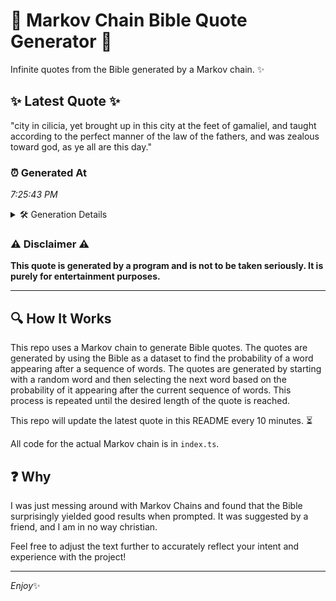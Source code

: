 # 📖 Markov Chain Bible Quote Generator 📖

Infinite quotes from the Bible generated by a Markov chain. ✨

## ✨ Latest Quote ✨
"city in cilicia, yet brought up in this city at the feet of gamaliel, and taught according to the perfect manner of the law of the fathers, and was zealous toward god, as ye all are this day."

### ⏰ Generated At
*7:25:43 PM*

<details>
    <summary>🛠️ Generation Details</summary>
    <p>
        <strong>🌱 Seed:</strong> city<br>
        <strong>🔄 Iterations:</strong> 37<br>
        <strong>📜 Context History:</strong><br>[ city ]: in<br>[ city, in ]: cilicia,<br>[ city, in, cilicia, ]: yet<br>[ city, in, cilicia,, yet ]: brought<br>[ city, in, cilicia,, yet, brought ]: up<br>[ city, in, cilicia,, yet, brought, up ]: in<br>[ in, cilicia,, yet, brought, up, in ]: this<br>[ cilicia,, yet, brought, up, in, this ]: city<br>[ yet, brought, up, in, this, city ]: at<br>[ brought, up, in, this, city, at ]: the<br>[ up, in, this, city, at, the ]: feet<br>[ in, this, city, at, the, feet ]: of<br>[ this, city, at, the, feet, of ]: gamaliel,<br>[ city, at, the, feet, of, gamaliel, ]: and<br>[ at, the, feet, of, gamaliel,, and ]: taught<br>[ the, feet, of, gamaliel,, and, taught ]: according<br>[ feet, of, gamaliel,, and, taught, according ]: to<br>[ of, gamaliel,, and, taught, according, to ]: the<br>[ gamaliel,, and, taught, according, to, the ]: perfect<br>[ and, taught, according, to, the, perfect ]: manner<br>[ taught, according, to, the, perfect, manner ]: of<br>[ according, to, the, perfect, manner, of ]: the<br>[ to, the, perfect, manner, of, the ]: law<br>[ the, perfect, manner, of, the, law ]: of<br>[ perfect, manner, of, the, law, of ]: the<br>[ manner, of, the, law, of, the ]: fathers,<br>[ of, the, law, of, the, fathers, ]: and<br>[ the, law, of, the, fathers,, and ]: was<br>[ law, of, the, fathers,, and, was ]: zealous<br>[ of, the, fathers,, and, was, zealous ]: toward<br>[ the, fathers,, and, was, zealous, toward ]: god,<br>[ fathers,, and, was, zealous, toward, god, ]: as<br>[ and, was, zealous, toward, god,, as ]: ye<br>[ was, zealous, toward, god,, as, ye ]: all<br>[ zealous, toward, god,, as, ye, all ]: are<br>[ toward, god,, as, ye, all, are ]: this<br>[ god,, as, ye, all, are, this ]: day.<br>
    </p>
</details>

### ⚠️ Disclaimer ⚠️
**This quote is generated by a program and is not to be taken seriously. It is purely for entertainment purposes.**

---

## 🔍 How It Works

This repo uses a Markov chain to generate Bible quotes. The quotes are generated by using the Bible as a dataset to find the probability of a word appearing after a sequence of words. The quotes are generated by starting with a random word and then selecting the next word based on the probability of it appearing after the current sequence of words. This process is repeated until the desired length of the quote is reached.

This repo will update the latest quote in this README every 10 minutes. ⏳

All code for the actual Markov chain is in `index.ts`.

## ❓ Why

I was just messing around with Markov Chains and found that the Bible surprisingly yielded good results when prompted. 
It was suggested by a friend, and I am in no way christian.

Feel free to adjust the text further to accurately reflect your intent and experience with the project!

---

*Enjoy*✨
